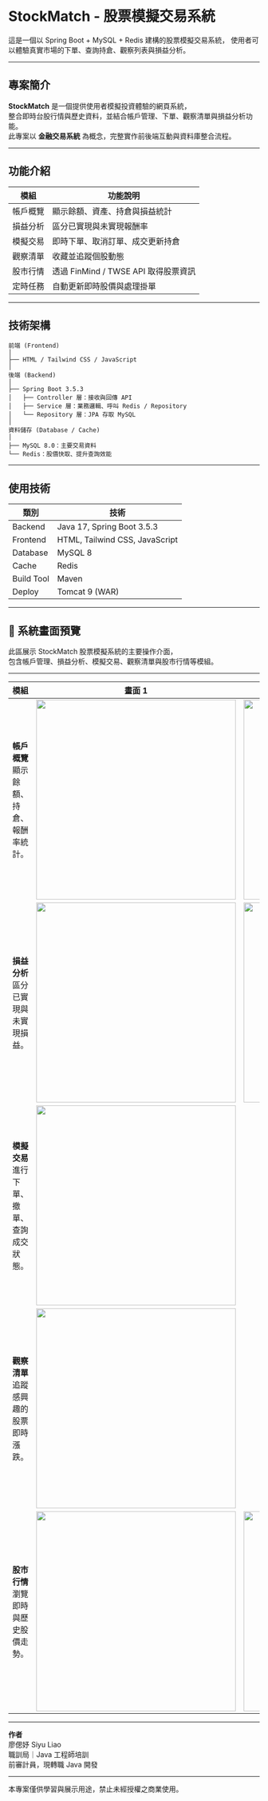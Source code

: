 #  StockMatch - 股票模擬交易系統

這是一個以 Spring Boot + MySQL + Redis 建構的股票模擬交易系統，
使用者可以體驗真實市場的下單、查詢持倉、觀察列表與損益分析。

---

##  專案簡介

**StockMatch** 是一個提供使用者模擬投資體驗的網頁系統，  
整合即時台股行情與歷史資料，並結合帳戶管理、下單、觀察清單與損益分析功能。  
此專案以 **金融交易系統** 為概念，完整實作前後端互動與資料庫整合流程。

---

##  功能介紹

| 模組 | 功能說明 |
|------|----------|
|  帳戶概覽 | 顯示餘額、資產、持倉與損益統計 |
|  損益分析 | 區分已實現與未實現報酬率 |
|  模擬交易 | 即時下單、取消訂單、成交更新持倉 |
|  觀察清單 | 收藏並追蹤個股動態 |
|  股市行情 | 透過 FinMind / TWSE API 取得股票資訊 |
|  定時任務 | 自動更新即時股價與處理掛單 |

---

##  技術架構

```text
前端 (Frontend)
│
├── HTML / Tailwind CSS / JavaScript
│
後端 (Backend)
│
├── Spring Boot 3.5.3
│   ├── Controller 層：接收與回傳 API
│   ├── Service 層：業務邏輯、呼叫 Redis / Repository
│   └── Repository 層：JPA 存取 MySQL
│
資料儲存 (Database / Cache)
│
├── MySQL 8.0：主要交易資料
└── Redis：股價快取、提升查詢效能
```

---

##  使用技術

| 類別        | 技術                            |
| ---------- | ------------------------------ |
| Backend    | Java 17, Spring Boot 3.5.3     |
| Frontend   | HTML, Tailwind CSS, JavaScript |
| Database   | MySQL 8                        |
| Cache      | Redis                          |
| Build Tool | Maven                          |
| Deploy     | Tomcat 9 (WAR)                 |


---

## 📸 系統畫面預覽

此區展示 StockMatch 股票模擬系統的主要操作介面，  
包含帳戶管理、損益分析、模擬交易、觀察清單與股市行情等模組。

---

| 模組 | 畫面 1 | 畫面 2 |
|------|---------|---------|
|  **帳戶概覽**<br>顯示餘額、持倉、報酬率統計。 | <img src="screenshots/account_overview.png" width="400"> | <img src="screenshots/reset_account.png" width="400"> |
|  **損益分析**<br>區分已實現與未實現損益。 | <img src="screenshots/account_overview_realizedprofit.png" width="400"> | <img src="screenshots/account_overview_unrealizedprofit.png" width="400"> |
|  **模擬交易**<br>進行下單、撤單、查詢成交狀態。 | <img src="screenshots/trade_service.png" width="400"> |  |
|  **觀察清單**<br>追蹤感興趣的股票即時漲跌。 | <img src="screenshots/watchlist.png" width="400"> |  |
|  **股市行情**<br>瀏覽即時與歷史股價走勢。 | <img src="screenshots/realtime_stock_prices.png" width="400"> | <img src="screenshots/historical_stock_prices.png" width="400"> |

---

**作者**  
廖偲妤 Siyu Liao  
職訓局｜Java 工程師培訓  
前審計員，現轉職 Java 開發  

---

本專案僅供學習與展示用途，禁止未經授權之商業使用。


